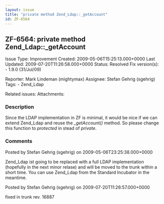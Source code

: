 ```yaml
---
layout: issue
title: "private method Zend_Ldap::_getAccount"
id: ZF-6564
---
```


ZF-6564: private method Zend\_Ldap::\_getAccount
------------------------------------------------

 Issue Type: Improvement Created: 2009-05-06T15:25:13.000+0000 Last Updated: 2009-07-20T11:26:58.000+0000 Status: Resolved Fix version(s): - 1.9.0 (31/Jul/09)
 
 Reporter:  Mark Lindeman (mightymax)  Assignee:  Stefan Gehrig (sgehrig)  Tags: - Zend\_Ldap
 
 Related issues: 
 Attachments: 
### Description

Since the LDAP implementation in ZF is minimal, it would be nice if we can extend Zend\_Ldap and reuse the _\_getAccount()_ method. So please change this function to _protected_ in stead of _private_.

 

 

### Comments

Posted by Stefan Gehrig (sgehrig) on 2009-05-06T23:25:38.000+0000

Zend\_Ldap ist going to be replaced with a full LDAP implementation (hopefully in the next minor relase) and will be moved to the trunk within a short time. You can use Zend\_Ldap from the Standard Incubator in the meantime.

 

 

Posted by Stefan Gehrig (sgehrig) on 2009-07-20T11:26:57.000+0000

fixed in trunk rev. 16887

 

 